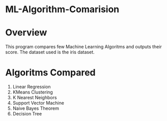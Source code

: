 # ML-Algorithm-Comarision

# Overview
This program compares few Machine Learning Algoritms and outputs their score. The dataset used is the iris dataset.

# Algoritms Compared
1. Linear Regression
2. KMeans Clustering
3. K Nearest Neighbors
4. Support Vector Machine
5. Naive Bayes Theorem
6. Decision Tree

